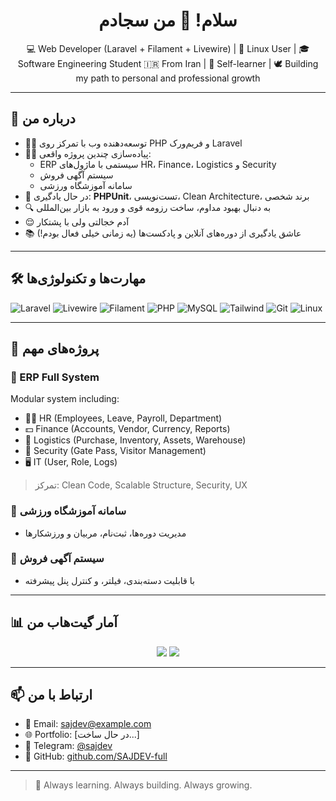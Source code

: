 <h1 align="center">سلام! 👋 من سجادم</h1>

<p align="center">
💻 Web Developer (Laravel + Filament + Livewire) | 🐧 Linux User | 🎓 Software Engineering Student  
🇮🇷 From Iran | 🧠 Self-learner | 🕊️ Building my path to personal and professional growth
</p>

---

## 🧠 درباره من

- 👨‍💻 توسعه‌دهنده وب با تمرکز روی PHP و فریم‌ورک Laravel  
- 👷‍♂️ پیاده‌سازی چندین پروژه واقعی:
  - ERP سیستمی با ماژول‌های HR، Finance، Logistics و Security
  - سیستم آگهی فروش
  - سامانه آموزشگاه ورزشی
- 🌱 در حال یادگیری: **PHPUnit**، تست‌نویسی، Clean Architecture، برند شخصی
- 🔍 به دنبال بهبود مداوم، ساخت رزومه قوی و ورود به بازار بین‌المللی
- 😌 آدم خجالتی ولی با پشتکار
- 📚 عاشق یادگیری از دوره‌های آنلاین و پادکست‌ها (یه زمانی خیلی فعال بودم!)

---

## 🛠️ مهارت‌ها و تکنولوژی‌ها

![Laravel](https://img.shields.io/badge/Laravel-red?style=for-the-badge&logo=laravel)
![Livewire](https://img.shields.io/badge/Livewire-blue?style=for-the-badge)
![Filament](https://img.shields.io/badge/Filament-purple?style=for-the-badge)
![PHP](https://img.shields.io/badge/PHP-777BB4?style=for-the-badge&logo=php)
![MySQL](https://img.shields.io/badge/MySQL-005F87?style=for-the-badge&logo=mysql)
![Tailwind](https://img.shields.io/badge/Tailwind_CSS-38B2AC?style=for-the-badge&logo=tailwind-css)
![Git](https://img.shields.io/badge/Git-F05032?style=for-the-badge&logo=git)
![Linux](https://img.shields.io/badge/Linux-FCC624?style=for-the-badge&logo=linux)

---

## 🚀 پروژه‌های مهم

### 🔹 ERP Full System
Modular system including:
- 🧑‍💼 HR (Employees, Leave, Payroll, Department)
- 💵 Finance (Accounts, Vendor, Currency, Reports)
- 🚚 Logistics (Purchase, Inventory, Assets, Warehouse)
- 🔐 Security (Gate Pass, Visitor Management)
- 🖥️ IT (User, Role, Logs)

> تمرکز: Clean Code, Scalable Structure, Security, UX

### 🔹 سامانه آموزشگاه ورزشی
- مدیریت دوره‌ها، ثبت‌نام، مربیان و ورزشکارها

### 🔹 سیستم آگهی فروش
- با قابلیت دسته‌بندی، فیلتر، و کنترل پنل پیشرفته

---

## 📊 آمار گیت‌هاب من

<p align="center">
  <img src="https://github-readme-stats.vercel.app/api?username=SAJDEV-full&show_icons=true&theme=tokyonight" />
  <img src="https://github-readme-streak-stats.herokuapp.com?user=SAJDEV-full&theme=tokyonight" />
</p>

---

## 📫 ارتباط با من

- 📧 Email: sajdev@example.com  
- 🌐 Portfolio: [در حال ساخت...]  
- 💬 Telegram: [@sajdev](https://t.me/sajdev)  
- 📍 GitHub: [github.com/SAJDEV-full](https://github.com/SAJDEV-full)

---

> 🌱 Always learning. Always building. Always growing.
